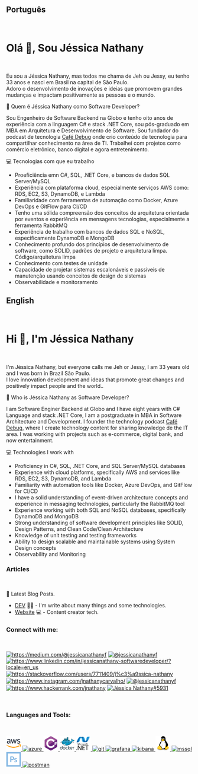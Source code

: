 <h2 align="left">Português</h2><br />

<h1 align="left">Olá 👋, Sou Jéssica Nathany</h1><br />

Eu sou a Jéssica Nathany, mas todos me chama de Jeh ou Jessy, eu tenho 33 anos e nasci em Brasil na capital de São Paulo. <br />
Adoro o desenvolvimento de inovações e ideias que promovem grandes mudanças e impactam positivamente as pessoas e o mundo. <br />

💼 Quem é Jéssica Nathany como Software Developer?

Sou Engenheiro de Software Backend na Globo e tenho oito anos de experiência com a linguagem C# e stack .NET Core, sou pós-graduado em MBA em Arquitetura e Desenvolvimento de Software.
Sou fundador do podcast de tecnologia [Café Debug](https://cafedebug.com.br) onde crio conteúdo de tecnologia para compartilhar conhecimento na área de TI. Trabalhei com projetos como comércio eletrônico, banco digital e agora entretenimento.

💻 Tecnologias com que eu trabalho
-  Proeficiência emn C#, SQL, .NET Core, e bancos de dados SQL Server/MySQL 
-  Experiência com plataforma cloud, especialmente serviços AWS como: RDS, EC2, S3, DynamoDB, e Lambda
-  Familiaridade com ferramentas de automação como Docker, Azure DevOps e GitFlow para CI/CD
-  Tenho uma sólida compreensão dos conceitos de arquitetura orientada por eventos e experiência em mensagens
 tecnologias, especialmente a ferramenta RabbitMQ
-  Experiência de trabalho com bancos de dados SQL e NoSQL, especificamente DynamoDB e MongoDB
-  Conhecimento profundo dos princípios de desenvolvimento de software, como SOLID, padrões de projeto e arquitetura limpa. 
 Código/arquitetura limpa
-  Conhecimento com testes de unidade
-  Capacidade de projetar sistemas escalonáveis e passíveis de manutenção usando conceitos de design de sistemas
-  Observabilidade e monitoramento



<h2 align="left">English</h2><br />

<h1 align="left">Hi 👋, I'm Jéssica Nathany</h1><br />

I'm Jéssica Nathany, but everyone calls me Jeh or Jessy, I am 33 years old and I was born in Brazil São Paulo.  <br />
I love innovation development and ideas that promote great changes and positively impact people and the world.. <br />

💼 Who is Jéssica Nathany as Software Developer?

I am Software Enginer Backend at Globo and I have eight years with C# Language and stack .NET Core, I am a postgraduate in MBA in Software Architecture and Development.
I founder the technology podcast [Café Debug](https://cafedebug.com.br), where I create technology content for sharing knowledge de the IT area. I was working with projects such as e-commerce, digital bank, and now entertainment.

💻 Technologies I work with
-  Proficiency in C#, SQL, .NET Core, and SQL Server/MySQL databases
-  Experience with cloud platforms, specifically AWS and services like RDS, EC2, S3, DynamoDB, and Lambda
-  Familiarity with automation tools like Docker, Azure DevOps, and GitFlow for CI/CD
-  I have a solid understanding of event-driven architecture concepts and experience in messaging
 technologies, particularly the RabbitMQ tool
-  Experience working with both SQL and NoSQL databases, specifically DynamoDB and MongoDB
-  Strong understanding of software development principles like SOLID, Design Patterns, and Clean 
 Code/Clean Architecture
-  Knowledge of unit testing and testing frameworks
-  Ability to design scalable and maintainable systems using System Design concepts
-  Observability and Monitoring


<h3 align="left">Articles</h3><br />

📕  Latest Blog Posts.
- [DEV](https://dev.to/jessicanathany/) ✍🏼 - I'm write about many things and some technologies.
- [Website](https://cafedebug.com.br/) 💻 - Content creator tech. <br />


<h3 align="left">Connect with me:</h3><br />
<p align="left">
<a href="https://dev.to/https://medium.com/@jessicanathanyf" target="blank"><img align="center" src="https://cdn.jsdelivr.net/npm/simple-icons@3.0.1/icons/dev-dot-to.svg" alt="https://medium.com/@jessicanathanyf" height="30" width="40" /></a>
<a href="https://twitter.com/@jessicanathanyf" target="blank"><img align="center" src="https://raw.githubusercontent.com/rahuldkjain/github-profile-readme-generator/master/src/images/icons/Social/twitter.svg" alt="@jessicanathanyf" height="30" width="40" /></a>
<a href="https://linkedin.com/in/https://www.linkedin.com/in/jessicanathany-softwaredeveloper/?locale=en_us" target="blank"><img align="center" src="https://raw.githubusercontent.com/rahuldkjain/github-profile-readme-generator/master/src/images/icons/Social/linked-in-alt.svg" alt="https://www.linkedin.com/in/jessicanathany-softwaredeveloper/?locale=en_us" height="30" width="40" /></a>
<a href="https://stackoverflow.com/users/https://stackoverflow.com/users/7711409/j%c3%a9ssica-nathany" target="blank"><img align="center" src="https://raw.githubusercontent.com/rahuldkjain/github-profile-readme-generator/master/src/images/icons/Social/stack-overflow.svg" alt="https://stackoverflow.com/users/7711409/j%c3%a9ssica-nathany" height="30" width="40" /></a>
<a href="https://instagram.com/https://www.instagram.com/jnathanycarvalho/" target="blank"><img align="center" src="https://raw.githubusercontent.com/rahuldkjain/github-profile-readme-generator/master/src/images/icons/Social/instagram.svg" alt="https://www.instagram.com/jnathanycarvalho/" height="30" width="40" /></a>
<a href="https://medium.com/@jessicanathanyf" target="blank"><img align="center" src="https://raw.githubusercontent.com/rahuldkjain/github-profile-readme-generator/master/src/images/icons/Social/medium.svg" alt="@jessicanathanyf" height="30" width="40" /></a>
<a href="https://www.hackerrank.com/jnathany" target="blank"><img align="center" src="https://raw.githubusercontent.com/rahuldkjain/github-profile-readme-generator/master/src/images/icons/Social/hackerrank.svg" alt="https://www.hackerrank.com/jnathany" height="30" width="40" /></a>
<a href="https://discord.gg/Jéssica Nathany#5931" target="blank"><img align="center" src="https://raw.githubusercontent.com/rahuldkjain/github-profile-readme-generator/master/src/images/icons/Social/discord.svg" alt="Jéssica Nathany#5931" height="30" width="40" /></a>
</p><br />

<h3 align="left">Languages and Tools:</h3><br />
<p align="left"> <a href="https://aws.amazon.com" target="_blank"> <img src="https://raw.githubusercontent.com/devicons/devicon/master/icons/amazonwebservices/amazonwebservices-original-wordmark.svg" alt="aws" width="40" height="40"/> </a> <a href="https://azure.microsoft.com/en-in/" target="_blank"> <img src="https://www.vectorlogo.zone/logos/microsoft_azure/microsoft_azure-icon.svg" alt="azure" width="40" height="40"/> </a> <a href="https://www.w3schools.com/cs/" target="_blank"> <img src="https://raw.githubusercontent.com/devicons/devicon/master/icons/csharp/csharp-original.svg" alt="csharp" width="40" height="40"/> </a> <a href="https://www.docker.com/" target="_blank"> <img src="https://raw.githubusercontent.com/devicons/devicon/master/icons/docker/docker-original-wordmark.svg" alt="docker" width="40" height="40"/> </a> <a href="https://dotnet.microsoft.com/" target="_blank"> <img src="https://raw.githubusercontent.com/devicons/devicon/master/icons/dot-net/dot-net-original-wordmark.svg" alt="dotnet" width="40" height="40"/> </a> <a href="https://git-scm.com/" target="_blank"> <img src="https://www.vectorlogo.zone/logos/git-scm/git-scm-icon.svg" alt="git" width="40" height="40"/> </a> <a href="https://grafana.com" target="_blank"> <img src="https://www.vectorlogo.zone/logos/grafana/grafana-icon.svg" alt="grafana" width="40" height="40"/> </a> <a href="https://www.elastic.co/kibana" target="_blank"> <img src="https://www.vectorlogo.zone/logos/elasticco_kibana/elasticco_kibana-icon.svg" alt="kibana" width="40" height="40"/> </a> <a href="https://www.linux.org/" target="_blank"> <img src="https://raw.githubusercontent.com/devicons/devicon/master/icons/linux/linux-original.svg" alt="linux" width="40" height="40"/> </a> <a href="https://www.microsoft.com/en-us/sql-server" target="_blank"> <img src="https://www.svgrepo.com/show/303229/microsoft-sql-server-logo.svg" alt="mssql" width="40" height="40"/> </a> <a href="https://www.photoshop.com/en" target="_blank"> <img src="https://raw.githubusercontent.com/devicons/devicon/master/icons/photoshop/photoshop-line.svg" alt="photoshop" width="40" height="40"/> </a> <a href="https://postman.com" target="_blank"> <img src="https://www.vectorlogo.zone/logos/getpostman/getpostman-icon.svg" alt="postman" width="40" height="40"/> </a> 


